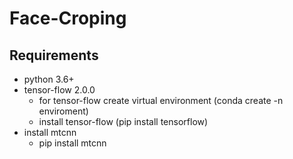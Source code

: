 # Face-Croping
## Requirements
* python 3.6+
* tensor-flow 2.0.0
  * for tensor-flow create virtual environment (conda create -n enviroment)
  * install tensor-flow (pip install tensorflow)
* install mtcnn
  * pip install mtcnn
  
